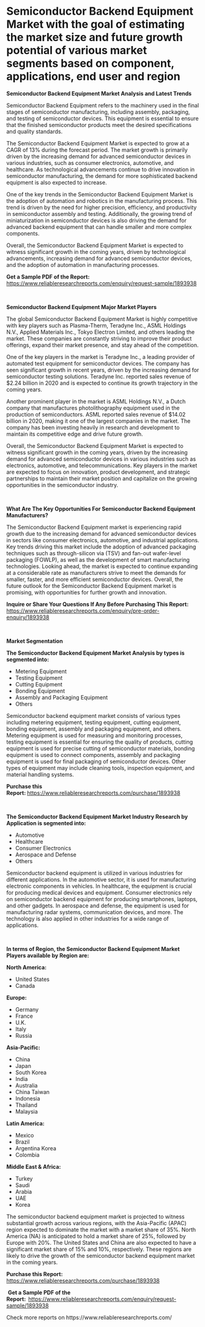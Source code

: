 <p><h1>Semiconductor Backend Equipment Market with the goal of estimating the market size and future growth potential of various market segments based on component, applications, end user and region</h1></p><p><strong>Semiconductor Backend Equipment Market Analysis and Latest Trends</strong></p>
<p><p>Semiconductor Backend Equipment refers to the machinery used in the final stages of semiconductor manufacturing, including assembly, packaging, and testing of semiconductor devices. This equipment is essential to ensure that the finished semiconductor products meet the desired specifications and quality standards.</p><p>The Semiconductor Backend Equipment Market is expected to grow at a CAGR of 13% during the forecast period. The market growth is primarily driven by the increasing demand for advanced semiconductor devices in various industries, such as consumer electronics, automotive, and healthcare. As technological advancements continue to drive innovation in semiconductor manufacturing, the demand for more sophisticated backend equipment is also expected to increase.</p><p>One of the key trends in the Semiconductor Backend Equipment Market is the adoption of automation and robotics in the manufacturing process. This trend is driven by the need for higher precision, efficiency, and productivity in semiconductor assembly and testing. Additionally, the growing trend of miniaturization in semiconductor devices is also driving the demand for advanced backend equipment that can handle smaller and more complex components.</p><p>Overall, the Semiconductor Backend Equipment Market is expected to witness significant growth in the coming years, driven by technological advancements, increasing demand for advanced semiconductor devices, and the adoption of automation in manufacturing processes.</p></p>
<p><strong>Get a Sample PDF of the Report:&nbsp;</strong> <a href="https://www.reliableresearchreports.com/enquiry/request-sample/1893938">https://www.reliableresearchreports.com/enquiry/request-sample/1893938</a></p>
<p>&nbsp;</p>
<p><strong>Semiconductor Backend Equipment Major Market Players</strong></p>
<p><p>The global Semiconductor Backend Equipment Market is highly competitive with key players such as Plasma-Therm, Teradyne Inc., ASML Holdings N.V., Applied Materials Inc., Tokyo Electron Limited, and others leading the market. These companies are constantly striving to improve their product offerings, expand their market presence, and stay ahead of the competition.</p><p>One of the key players in the market is Teradyne Inc., a leading provider of automated test equipment for semiconductor devices. The company has seen significant growth in recent years, driven by the increasing demand for semiconductor testing solutions. Teradyne Inc. reported sales revenue of $2.24 billion in 2020 and is expected to continue its growth trajectory in the coming years.</p><p>Another prominent player in the market is ASML Holdings N.V., a Dutch company that manufactures photolithography equipment used in the production of semiconductors. ASML reported sales revenue of $14.02 billion in 2020, making it one of the largest companies in the market. The company has been investing heavily in research and development to maintain its competitive edge and drive future growth.</p><p>Overall, the Semiconductor Backend Equipment Market is expected to witness significant growth in the coming years, driven by the increasing demand for advanced semiconductor devices in various industries such as electronics, automotive, and telecommunications. Key players in the market are expected to focus on innovation, product development, and strategic partnerships to maintain their market position and capitalize on the growing opportunities in the semiconductor industry.</p></p>
<p>&nbsp;</p>
<p><strong>What Are The Key Opportunities For Semiconductor Backend Equipment Manufacturers?</strong></p>
<p><p>The Semiconductor Backend Equipment market is experiencing rapid growth due to the increasing demand for advanced semiconductor devices in sectors like consumer electronics, automotive, and industrial applications. Key trends driving this market include the adoption of advanced packaging techniques such as through-silicon via (TSV) and fan-out wafer-level packaging (FOWLP), as well as the development of smart manufacturing technologies. Looking ahead, the market is expected to continue expanding at a considerable rate as manufacturers strive to meet the demands for smaller, faster, and more efficient semiconductor devices. Overall, the future outlook for the Semiconductor Backend Equipment market is promising, with opportunities for further growth and innovation.</p></p>
<p><strong>Inquire or Share Your Questions If Any Before Purchasing This Report:</strong> <a href="https://www.reliableresearchreports.com/enquiry/pre-order-enquiry/1893938">https://www.reliableresearchreports.com/enquiry/pre-order-enquiry/1893938</a></p>
<p>&nbsp;</p>
<p><strong>Market Segmentation</strong></p>
<p><strong>The Semiconductor Backend Equipment Market Analysis by types is segmented into:</strong></p>
<p><ul><li>Metering Equipment</li><li>Testing Equipment</li><li>Cutting Equipment</li><li>Bonding Equipment</li><li>Assembly and Packaging Equipment</li><li>Others</li></ul></p>
<p><p>Semiconductor backend equipment market consists of various types including metering equipment, testing equipment, cutting equipment, bonding equipment, assembly and packaging equipment, and others. Metering equipment is used for measuring and monitoring processes, testing equipment is essential for ensuring the quality of products, cutting equipment is used for precise cutting of semiconductor materials, bonding equipment is used to connect components, assembly and packaging equipment is used for final packaging of semiconductor devices. Other types of equipment may include cleaning tools, inspection equipment, and material handling systems.</p></p>
<p><strong>Purchase this Report:&nbsp;</strong><a href="https://www.reliableresearchreports.com/purchase/1893938">https://www.reliableresearchreports.com/purchase/1893938</a></p>
<p>&nbsp;</p>
<p><strong>The Semiconductor Backend Equipment Market Industry Research by Application is segmented into:</strong></p>
<p><ul><li>Automotive</li><li>Healthcare</li><li>Consumer Electronics</li><li>Aerospace and Defense</li><li>Others</li></ul></p>
<p><p>Semiconductor backend equipment is utilized in various industries for different applications. In the automotive sector, it is used for manufacturing electronic components in vehicles. In healthcare, the equipment is crucial for producing medical devices and equipment. Consumer electronics rely on semiconductor backend equipment for producing smartphones, laptops, and other gadgets. In aerospace and defense, the equipment is used for manufacturing radar systems, communication devices, and more. The technology is also applied in other industries for a wide range of applications.</p></p>
<p>&nbsp;</p>
<p><strong>In terms of Region, the Semiconductor Backend Equipment Market Players available by Region are:</strong></p>
<p>
    <p> <strong> North America: </strong>
        <ul>
            <li>United States</li>
            <li>Canada</li>
        </ul>
        </p> 
    <p> <strong> Europe: </strong>
        <ul>
            <li>Germany</li>
            <li>France</li>
            <li>U.K.</li>
            <li>Italy</li>
            <li>Russia</li>
        </ul>
        </p> 
    <p> <strong> Asia-Pacific: </strong>
        <ul>
            <li>China</li>
            <li>Japan</li>
            <li>South Korea</li>
            <li>India</li>
            <li>Australia</li>
            <li>China Taiwan</li>
            <li>Indonesia</li>
            <li>Thailand</li>
            <li>Malaysia</li>
        </ul>
        </p> 
    <p> <strong> Latin America: </strong>
        <ul>
            <li>Mexico</li>
            <li>Brazil</li>
            <li>Argentina Korea</li>
            <li>Colombia</li>
        </ul>
        </p> 
    <p> <strong> Middle East & Africa: </strong>
        <ul>
            <li>Turkey</li>
            <li>Saudi</li>
            <li>Arabia</li>
            <li>UAE</li>
            <li>Korea</li>
        </ul>
    </p>
    </p>
<p><p>The semiconductor backend equipment market is projected to witness substantial growth across various regions, with the Asia-Pacific (APAC) region expected to dominate the market with a market share of 35%. North America (NA) is anticipated to hold a market share of 25%, followed by Europe with 20%. The United States and China are also expected to have a significant market share of 15% and 10%, respectively. These regions are likely to drive the growth of the semiconductor backend equipment market in the coming years.</p></p>
<p><strong>Purchase this Report: </strong><a href="https://www.reliableresearchreports.com/purchase/1893938">https://www.reliableresearchreports.com/purchase/1893938</a></p>
<p>&nbsp;<strong>Get a Sample PDF of the Report:&nbsp;&nbsp;</strong><a href="https://www.reliableresearchreports.com/enquiry/request-sample/1893938">https://www.reliableresearchreports.com/enquiry/request-sample/1893938</a></p>
<p><strong></strong></p>
<p>Check more reports on https://www.reliableresearchreports.com/</p>